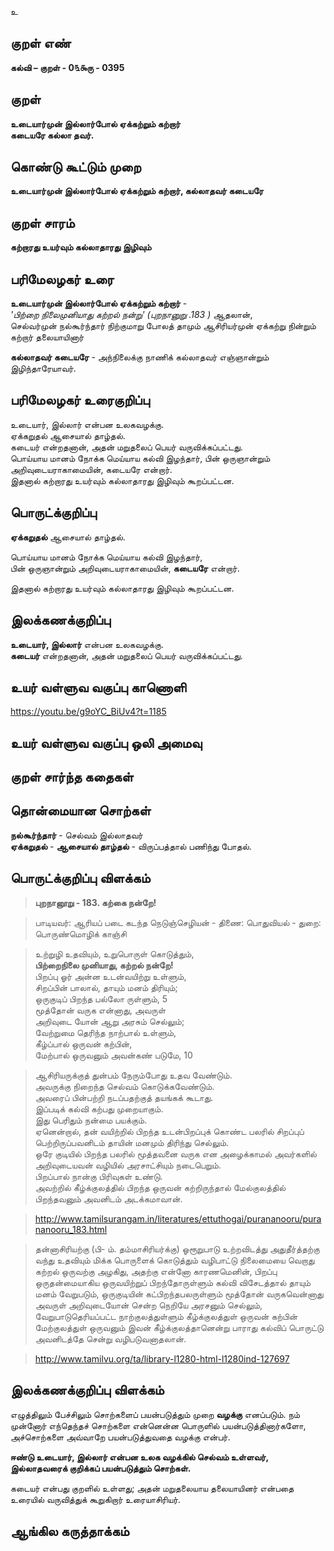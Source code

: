 உ

## குறள் எண் 

**கல்வி – குறள் - 0௩௯ரு - 0395**  

## குறள் 

**உடையார்முன் இல்லார்போல் ஏக்கற்றும் கற்றார்  
கடையரே கல்லா தவர்.**

## கொண்டு கூட்டும் முறை

**உடையார்முன் இல்லார்போல் ஏக்கற்றும் கற்றார், கல்லாதவர் கடையரே**

## குறள் சாரம் 

**கற்றாரது உயர்வும் கல்லாதாரது இழிவும்**  

## பரிமேலழகர் உரை

**உடையார்முன் இல்லார்போல் ஏக்கற்றும் கற்றார்** -   
_'பிற்றை நிலைமுனியாது கற்றல் நன்று' (புறநானுறு .183 )_ ஆதலான்,  
செல்வர்முன் நல்கூர்ந்தார் நிற்குமாறு போலத் தாமும் ஆசிரியர்முன் ஏக்கற்று நின்றும் கற்றார் தலையாயினார்  

**கல்லாதவர் கடையரே** - அந்நிலைக்கு நாணிக் கல்லாதவர் எஞ்ஞான்றும் இழிந்தாரேயாவர்.  

## பரிமேலழகர் உரைகுறிப்பு   

உடையார், இல்லார் என்பன உலகவழக்கு.  
ஏக்கறுதல் ஆசையால் தாழ்தல்.  
கடையர் என்றதனான், அதன் மறுதலைப் பெயர் வருவிக்கப்பட்டது.   
பொய்யாய மானம் நோக்க மெய்யாய கல்வி இழந்தார், பின் ஒருஞான்றும் அறிவுடையராகாமையின், கடையரே என்றார்.  
இதனால் கற்றாரது உயர்வும் கல்லாதாரது இழிவும் கூறப்பட்டன.    

## பொருட்க்குறிப்பு 

**ஏக்கறுதல்** ஆசையால் தாழ்தல்.  
 
பொய்யாய மானம் நோக்க மெய்யாய கல்வி இழந்தார்,  
பின் ஒருஞான்றும் அறிவுடையராகாமையின், **கடையரே** என்றார்.    

இதனால் கற்றாரது உயர்வும் கல்லாதாரது இழிவும் கூறப்பட்டன.    

## இலக்கணக்குறிப்பு  

**உடையார், இல்லார்** என்பன உலகவழக்கு.   
**கடையர்** என்றதனான், அதன் மறுதலைப் பெயர் வருவிக்கப்பட்டது.  

## உயர் வள்ளுவ வகுப்பு காணொளி

https://youtu.be/g9oYC_BiUv4?t=1185

## உயர் வள்ளுவ வகுப்பு ஒலி அமைவு 

 
## குறள் சார்ந்த கதைகள் 


## தொன்மையான சொற்கள்

**நல்கூர்ந்தார்** - செல்வம் இல்லாதவர்   
**ஏக்கறுதல்** - **ஆசையால் தாழ்தல்** - விருப்பத்தால் பணிந்து போதல்.

## பொருட்க்குறிப்பு விளக்கம்

>**புறநானூறு - 183. கற்கை நன்றே!**  

>பாடியவர்: ஆரியப் படை கடந்த நெடுஞ்செழியன் - திணை: பொதுவியல் - துறை: பொருண்மொழிக் காஞ்சி   

>உற்றுழி உதவியும், உறுபொருள் கொடுத்தும்,  
>**பிற்றைநிலை முனியாது, கற்றல் நன்றே!**  
>பிறப்பு ஓர் அன்ன உடன்வயிற்று உள்ளும்,  
>சிறப்பின் பாலால், தாயும் மனம் திரியும்;  
>ஒருகுடிப் பிறந்த பல்லோ ருள்ளும்,	5  
>மூத்தோன் வருக என்னாது, அவருள்  
>அறிவுடை யோன் ஆறு அரசும் செல்லும்;  
>வேற்றுமை தெரிந்த நாற்பால் உள்ளும்,  
>கீழ்ப்பால் ஒருவன் கற்பின்,  
>மேற்பால் ஒருவனும் அவன்கண் படுமே,	10  

>ஆசிரியருக்குத் துன்பம் நேரும்போது உதவ வேண்டும்.   
>அவருக்கு நிறைந்த செல்வம் கொடுக்கவேண்டும்.  
>அவரைப் பின்பற்றி நடப்பதற்குத் தயங்கக் கூடாது.  
>இப்படிக் கல்வி கற்பது முறையாகும்.  
>இது பெரிதும் நன்மை பயக்கும்.  
>ஏனென்றால், தன் வயிற்றில் பிறந்த உடன்பிறப்புக் கொண்ட பலரில் சிறப்புப் பெற்றிருப்பவனிடம் தாயின் மனமும் திரிந்து செல்லும்.  
>ஒரே குடியில் பிறந்த பலரில் மூத்தவனை வருக என அழைக்காமல் அவர்களில் அறிவுடையவன் வழியில் அரசாட்சியும் நடைபெறும்.  
>பிறப்பால் நான்கு பிரிவுகள் உண்டு.  
>அவற்றில் கீழ்க்குலத்தில் பிறந்த ஒருவன் கற்றிருந்தால் மேல்குலத்தில் பிறந்தவனும் அவனிடம் அடக்கமாவான்.  

>http://www.tamilsurangam.in/literatures/ettuthogai/purananooru/purananooru_183.html  

>தன்னாசிரியற்கு (பி- ம். தம்மாசிரியர்க்கு) ஓரூறுபாடு உற்றவிடத்து அதுதீர்த்தற்கு வந்து உதவியும் மிக்க பொருளைக் கொடுத்தும் வழிபாட்டு நிலைமையை வெறாது கற்றல் ஒருவற்கு அழகிது, அதற்கு என்னோ காரணமெனின், பிறப்பு ஒருதன்மையாகிய ஒருவயிற்றுப் பிறந்தோருள்ளும் கல்வி விசேடத்தால் தாயும் மனம் வேறுபடும், ஒருகுடியின் கட்பிறந்தபலருள்ளும் மூத்தோன் வருகவென்னாது அவருள் அறிவுடையோன் சென்ற நெறியே அரசனும் செல்லும், வேறுபாடுதெரியப்பட்ட நாற்குலத்துள்ளும் கீழ்க்குலத்துள் ஒருவன் கற்பின் மேற்குலத்துள் ஒருவனும் இவன் கீழ்க்குலத்தானென்று பாராது கல்விப் பொருட்டு அவனிடத்தே சென்று வழிபடுவனாதலான்.  

>http://www.tamilvu.org/ta/library-l1280-html-l1280ind-127697

## இலக்கணக்குறிப்பு விளக்கம்

எழுத்திலும் பேச்சிலும் சொற்களைப் பயன்படுத்தும் முறை **வழக்கு** எனப்படும். நம் முன்னோர் எந்தெந்தச் சொற்களை என்னென்ன பொருளில் பயன்படுத்தினார்களோ, அச்சொற்களை அவ்வாறே பயன்படுத்துவதை வழக்கு என்பர். 

**ஈண்டு உடையார், இல்லார் என்பன உலக வழக்கில் செல்வம் உள்ளவர், இல்லாதவரைக் குறிக்கப் பயன்படுத்தும் சொற்கள்.** 

கடையர் என்பது குறளில் உள்ளது; அதன் மறுதலையாய தலையாயினர் என்பதை உரையில் வருவித்துக் கூறுகிறார் உரையாசிரியர்.

## ஆங்கில கருத்தாக்கம் 


